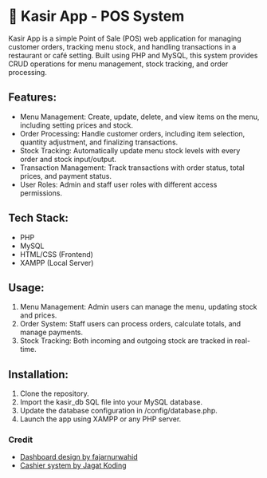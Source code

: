 # 🛒 Kasir App - POS System

Kasir App is a simple Point of Sale (POS) web application for managing customer orders, tracking menu stock, and handling transactions in a restaurant or café setting. Built using PHP and MySQL, this system provides CRUD operations for menu management, stock tracking, and order processing.

## Features:

-   Menu Management: Create, update, delete, and view items on the menu, including setting prices and stock.
-   Order Processing: Handle customer orders, including item selection, quantity adjustment, and finalizing transactions.
-   Stock Tracking: Automatically update menu stock levels with every order and stock input/output.
-   Transaction Management: Track transactions with order status, total prices, and payment status.
-   User Roles: Admin and staff user roles with different access permissions.

## Tech Stack:

-   PHP
-   MySQL
-   HTML/CSS (Frontend)
-   XAMPP (Local Server)

## Usage:

1. Menu Management: Admin users can manage the menu, updating stock and prices.
2. Order System: Staff users can process orders, calculate totals, and manage payments.
3. Stock Tracking: Both incoming and outgoing stock are tracked in real-time.

## Installation:

1. Clone the repository.
2. Import the kasir_db SQL file into your MySQL database.
3. Update the database configuration in /config/database.php.
4. Launch the app using XAMPP or any PHP server.

### Credit

-   [Dashboard design by fajarnurwahid](https://github.com/fajarnurwahid/admin-site)
-   [Cashier system by Jagat Koding](https://www.youtube.com/watch?v=eJ4yjx1-jtI&t=90s)
